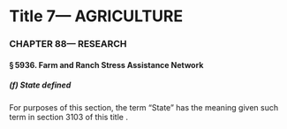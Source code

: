 
# Title 7— AGRICULTURE
### CHAPTER 88— RESEARCH
#### § 5936. Farm and Ranch Stress Assistance Network
##### (f) State defined

For purposes of this section, the term “State” has the meaning given such term in section 3103 of this title .
